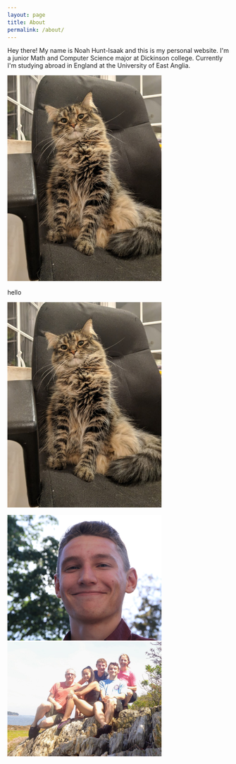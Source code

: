 ```yaml
---
layout: page
title: About
permalink: /about/
---
```


Hey there! My name is Noah Hunt-Isaak and this is my personal website. I'm a junior Math and Computer Science major at Dickinson college. Currently I'm studying abroad in England at the University of East Anglia.

<img src="images/zoe.jpg" width="350"/>

hello

<img src="/images/zoe.jpg" width="350"/>

<p float="left">
  <img src="images/me_outside.jpg" width="350"/>
  <img src="images/family.jpg" width="350"/>  
</p>

